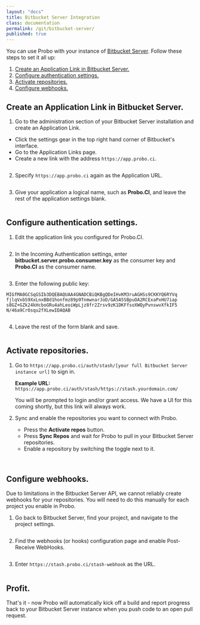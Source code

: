 ```yaml
---
layout: "docs"
title: Bitbucket Server Integration
class: documentation
permalink: /git/bitbucket-server/
published: true
---
```

You can use Probo with your instance of [Bitbucket Server](https://bitbucket.org/product/server). Follow these steps to set it all up:

  1. <a href="#create-link">Create an Application Link in Bitbucket Server.</a>
  2. <a href="#configure-auth">Configure authentication settings.</a>
  3. <a href="#activate-repos">Activate repositories.</a>
  4. <a href="#configure-webhooks">Configure webhooks.</a>

<a name="create-link"></a>
## Create an Application Link in Bitbucket Server.

1. Go to the administration section of your Bitbucket Server installation and create an Application Link.
  * Click the settings gear in the top right hand corner of Bitbucket's interface.
  * Go to the Application Links page.
  * Create a new link with the address `https://app.probo.ci`.
  <img src="/images/bitbucket-server/bbserver-setup-1--create-app-link.png" alt="" class="full-width">

2. Specify `https://app.probo.ci` again as the Application URL.
  <img src="/images/bitbucket-server/bbserver-setup-2--configure-app-link-url.png" alt="" class="full-width">

3. Give your application a logical name, such as **Probo.CI**, and leave the rest of the application settings blank.
  <img src="/images/bitbucket-server/bbserver-setup-3--configure-app-link-name.png" alt="" class="full-width">

<a name="configure-auth"></a>
## Configure authentication settings.

1. Edit the application link you configured for Probo.CI.
  <img src="/images/bitbucket-server/bbserver-setup-4--edit-app-link.png" alt="" class="full-width">

2. In the Incoming Authentication settings, enter **bitbucket.server.probo.consumer.key** as the consumer key and **Probo.CI** as the consumer name.
  <img src="/images/bitbucket-server/bbserver-setup-5--enter-consumer-key.png" alt="" class="full-width">

3. Enter the following public key:
  ```
  MIGfMA0GCSqGSIb3DQEBAQUAA4GNADCBiQKBgQDeIHvKM3ruAGHSs9CKKYQ6RYVq
  fjlqVxbS9XxLnxBBd1honfmz89p9TnmwnarJoD/GA5A5SBpuOA2RCExaPxHU7iap
  s8GZ+GZk24kHcboGRu4ahLeoiWpLjz8fr2Zrsv9zK1DKFfsoXWQyPvnswvXfkIF5
  N/46a9CrOsqu2fXLewIDAQAB
  ```
  <img src="/images/bitbucket-server/bbserver-setup-6--enter-public-key.png" alt="" class="full-width">

4. Leave the rest of the form blank and save.
  <img src="/images/bitbucket-server/bbserver-setup-7--incoming-auth-save.png" alt="" class="full-width">

<a name="activate-repos"></a>
## Activate repositories.

1. Go to `https://app.probo.ci/auth/stash/[your full Bitbucket Server instance url]` to sign in.

   **Example URL:** `https://app.probo.ci/auth/stash/https://stash.yourdomain.com/`

   You will be prompted to login and/or grant access. We have a UI for this coming shortly, but this link will always work.

2. Sync and enable the repositories you want to connect with Probo.
   * Press the **Activate repos** button.
   * Press **Sync Repos** and wait for Probo to pull in your Bitbucket Server repositories.
   * Enable a repository by switching the toggle next to it.
  <img src="/images/bitbucket-server/bbserver-setup-8--activate-repos.png" alt="" class="full-width">
  <img src="/images/bitbucket-server/bbserver-setup-9--sync-repos.png" alt="" class="full-width">
  <img src="/images/bitbucket-server/bbserver-setup-10--enable-repo.png" alt="" class="full-width">

<a href="configure-webhooks"></a>
## Configure webhooks.
Due to limitations in the Bitbucket Server API, we cannot reliably create webhooks for your repositories. You will need to do this manually for each project you enable in Probo.

1. Go back to Bitbucket Server, find your project, and navigate to the project settings.
  <img src="/images/bitbucket-server/bbserver-setup-11--webhook-settings.png" alt="" class="full-width">

2. Find the webhooks (or hooks) configuration page and enable Post-Receive WebHooks.
  <img src="/images/bitbucket-server/bbserver-setup-12--enable-webhooks.png" alt="" class="full-width">

3. Enter `https://stash.probo.ci/stash-webhook` as the URL.
  <img src="/images/bitbucket-server/bbserver-setup-13--enter-webhook-url.png" alt="" class="full-width">

## Profit.

That's it - now Probo will automatically kick off a build and report progress back to your Bitbucket Server instance when you push code to an open pull request.
